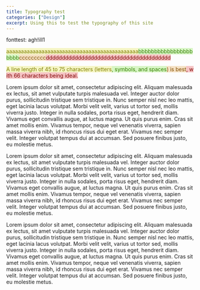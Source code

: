 ```yaml
---
title: Typography test
categories: ["Design"]
excerpt: Using this to test the typography of this site
---
```

<style>
.break-anywhere {
  background: red;
  word-break: break-all;
}
.minimum {
  background: #F5F5C4;
  color: #808003;
}

.maximum {
  background: #F5E1C4;
  color: #804E03;
}

.ideal {
  background: #D7F5C4;
  color: #358003;
}

.too-long {
  background: #F5C4C4;
  color: #800303;
}
</style>

fonttest: agh!iIl1

<span class="break-anywhere"><span class="minimum">aaaaaaaaaaaaaaaaaaaaaaaaaaaaaaaaaaaaaaaaaaaaa</span><span class="ideal">bbbbbbbbbbbbbbbbbbbbb</span><span class="maximum">ccccccccc</span><span class="too-long">ddddddddddddddddddddddddddddddddddddddd</span></span>

<span class="break-anywhere"><span class="minimum">A line length of 45 to 75 characters (letters</span><span class="ideal">, symbols, and spaces</span><span class="maximum">) is best</span><span class="too-long">, with 66 characters being ideal.</span></span>

Lorem ipsum dolor sit amet, consectetur adipiscing elit. Aliquam malesuada ex lectus, sit amet vulputate turpis malesuada vel. Integer auctor dolor purus, sollicitudin tristique sem tristique in. Nunc semper nisl nec leo mattis, eget lacinia lacus volutpat. Morbi velit velit, varius ut tortor sed, mollis viverra justo. Integer in nulla sodales, porta risus eget, hendrerit diam. Vivamus eget convallis augue, at luctus magna. Ut quis purus enim. Cras sit amet mollis enim. Vivamus tempor, neque vel venenatis viverra, sapien massa viverra nibh, id rhoncus risus dui eget erat. Vivamus nec semper velit. Integer volutpat tempus dui at accumsan. Sed posuere finibus justo, eu molestie metus.

Lorem ipsum dolor sit amet, consectetur adipiscing elit. Aliquam malesuada ex lectus, sit amet vulputate turpis malesuada vel. Integer auctor dolor purus, sollicitudin tristique sem tristique in. Nunc semper nisl nec leo mattis, eget lacinia lacus volutpat. Morbi velit velit, varius ut tortor sed, mollis viverra justo. Integer in nulla sodales, porta risus eget, hendrerit diam. Vivamus eget convallis augue, at luctus magna. Ut quis purus enim. Cras sit amet mollis enim. Vivamus tempor, neque vel venenatis viverra, sapien massa viverra nibh, id rhoncus risus dui eget erat. Vivamus nec semper velit. Integer volutpat tempus dui at accumsan. Sed posuere finibus justo, eu molestie metus.

Lorem ipsum dolor sit amet, consectetur adipiscing elit. Aliquam malesuada ex lectus, sit amet vulputate turpis malesuada vel. Integer auctor dolor purus, sollicitudin tristique sem tristique in. Nunc semper nisl nec leo mattis, eget lacinia lacus volutpat. Morbi velit velit, varius ut tortor sed, mollis viverra justo. Integer in nulla sodales, porta risus eget, hendrerit diam. Vivamus eget convallis augue, at luctus magna. Ut quis purus enim. Cras sit amet mollis enim. Vivamus tempor, neque vel venenatis viverra, sapien massa viverra nibh, id rhoncus risus dui eget erat. Vivamus nec semper velit. Integer volutpat tempus dui at accumsan. Sed posuere finibus justo, eu molestie metus.
